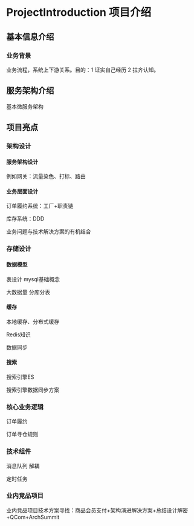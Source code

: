 # ProjectIntroduction 项目介绍

## 基本信息介绍

### 业务背景

业务流程，系统上下游关系。目的：1 证实自己经历 2 拉齐认知。

## 服务架构介绍

基本微服务架构

## 项目亮点

### 架构设计

#### 服务架构设计

例如网关：流量染色、打标、路由

#### 业务层面设计

订单履约系统：工厂+职责链

库存系统：DDD

业务问题与技术解决方案的有机结合

### 存储设计

#### 数据模型

表设计 mysql基础概念

大数据量 分库分表

#### 缓存

本地缓存、分布式缓存

Redis知识

数据同步

#### 搜索

搜索引擎ES

搜索引擎数据同步方案

### 核心业务逻辑

订单履约

订单寻仓规则

### 技术组件

消息队列 解耦

定时任务

### 业内竞品项目

业内竞品项目技术方案寻找：商品会员支付+架构演进解决方案+总结设计解密+QCom+ArchSummit
